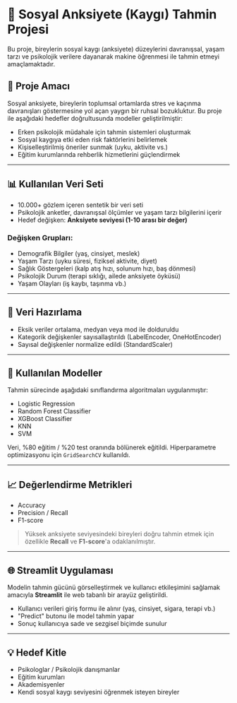 # 🧠 Sosyal Anksiyete (Kaygı) Tahmin Projesi

Bu proje, bireylerin sosyal kaygı (anksiyete) düzeylerini davranışsal, yaşam tarzı ve psikolojik verilere dayanarak makine öğrenmesi ile tahmin etmeyi amaçlamaktadır.

## 🎯 Proje Amacı

Sosyal anksiyete, bireylerin toplumsal ortamlarda stres ve kaçınma davranışları göstermesine yol açan yaygın bir ruhsal bozukluktur. Bu proje ile aşağıdaki hedefler doğrultusunda modeller geliştirilmiştir:

- Erken psikolojik müdahale için tahmin sistemleri oluşturmak
- Sosyal kaygıya etki eden risk faktörlerini belirlemek
- Kişiselleştirilmiş öneriler sunmak (uyku, aktivite vs.)
- Eğitim kurumlarında rehberlik hizmetlerini güçlendirmek

---

## 📊 Kullanılan Veri Seti

- 10.000+ gözlem içeren sentetik bir veri seti
- Psikolojik anketler, davranışsal ölçümler ve yaşam tarzı bilgilerini içerir
- Hedef değişken: **Anksiyete seviyesi (1-10 arası bir değer)**

### Değişken Grupları:

- Demografik Bilgiler (yaş, cinsiyet, meslek)
- Yaşam Tarzı (uyku süresi, fiziksel aktivite, diyet)
- Sağlık Göstergeleri (kalp atış hızı, solunum hızı, baş dönmesi)
- Psikolojik Durum (terapi sıklığı, ailede anksiyete öyküsü)
- Yaşam Olayları (iş kaybı, taşınma vb.)

---

## 🔧 Veri Hazırlama

- Eksik veriler ortalama, medyan veya mod ile dolduruldu
- Kategorik değişkenler sayısallaştırıldı (LabelEncoder, OneHotEncoder)
- Sayısal değişkenler normalize edildi (StandardScaler)

---

## 🤖 Kullanılan Modeller

Tahmin sürecinde aşağıdaki sınıflandırma algoritmaları uygulanmıştır:

- Logistic Regression
- Random Forest Classifier
- XGBoost Classifier
- KNN
- SVM

Veri, %80 eğitim / %20 test oranında bölünerek eğitildi. Hiperparametre optimizasyonu için `GridSearchCV` kullanıldı.

---

## 📈 Değerlendirme Metrikleri

- Accuracy
- Precision / Recall
- F1-score

> Yüksek anksiyete seviyesindeki bireyleri doğru tahmin etmek için özellikle **Recall** ve **F1-score**'a odaklanılmıştır.

---

## 🌐 Streamlit Uygulaması

Modelin tahmin gücünü görselleştirmek ve kullanıcı etkileşimini sağlamak amacıyla **Streamlit** ile web tabanlı bir arayüz geliştirildi.

- Kullanıcı verileri giriş formu ile alınır (yaş, cinsiyet, sigara, terapi vb.)
- "Predict" butonu ile model tahmin yapar
- Sonuç kullanıcıya sade ve sezgisel biçimde sunulur

---

## 💡 Hedef Kitle

- Psikologlar / Psikolojik danışmanlar
- Eğitim kurumları
- Akademisyenler
- Kendi sosyal kaygı seviyesini öğrenmek isteyen bireyler



